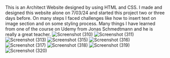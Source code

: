 This is an Architect Website designed by using HTML and CSS.
I made and designed this website alone on 7/03/24 and started this project two or three days before.
On many steps I faced challenges like how to insert text on image section and on some styling process.
Many things I have learned from one of the course on Udemy from Jonas Schmedtmann and he is really a great teacher.
![Screenshot (310)](https://github.com/RishabhRaj240/Architect-Website/assets/155876855/85b11447-cf4d-4061-b45d-c2dc5ffd1590)
![Screenshot (311)](https://github.com/RishabhRaj240/Architect-Website/assets/155876855/13874080-d74a-4c7d-b249-be3c1872fde3)
![Screenshot (313)](https://github.com/RishabhRaj240/Architect-Website/assets/155876855/e785dfad-6b96-44f4-bf84-e9479f9bd949)
![Screenshot (315)](https://github.com/RishabhRaj240/Architect-Website/assets/155876855/a78c97c7-4466-46ee-9cab-a9e7f209edef)
![Screenshot (316)](https://github.com/RishabhRaj240/Architect-Website/assets/155876855/780cdc56-463a-4dcc-bfda-2229db953b50)
![Screenshot (317)](https://github.com/RishabhRaj240/Architect-Website/assets/155876855/dae451ee-2f33-4426-81af-d03701eb8a0a)
![Screenshot (318)](https://github.com/RishabhRaj240/Architect-Website/assets/155876855/7a2dc1a9-6da1-4af4-96fc-f400b6ced4de)
![Screenshot (319)](https://github.com/RishabhRaj240/Architect-Website/assets/155876855/f3b5ba23-7ca1-439d-a09b-5a5161111dc0)
![Screenshot (320)](https://github.com/RishabhRaj240/Architect-Website/assets/155876855/97bceeb6-9688-4ef0-bec7-d8a898612285)
